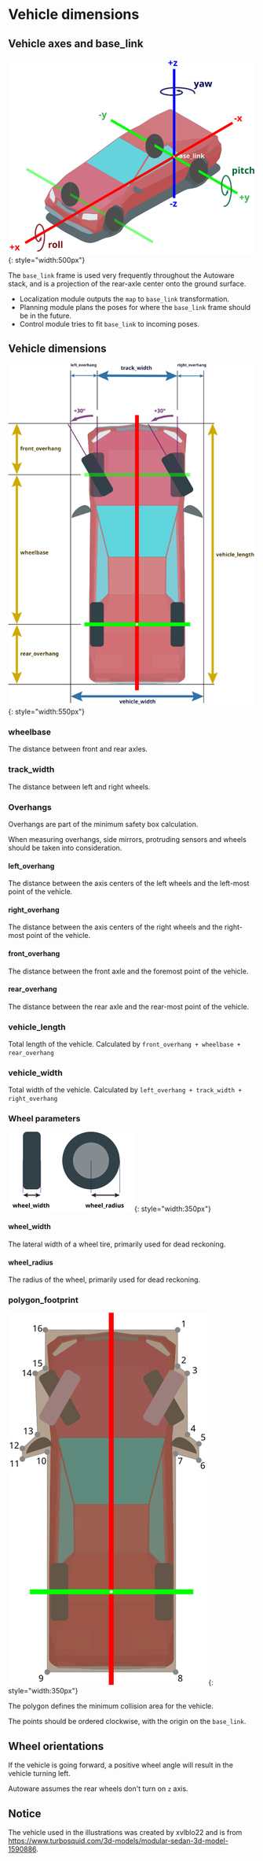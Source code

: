 # Vehicle dimensions

## Vehicle axes and base_link

![Vehicle Axes](images/vehicle_axes.svg){: style="width:500px"}

The `base_link` frame is used very frequently throughout the Autoware stack, and is a projection of the rear-axle center onto the ground surface.

- Localization module outputs the `map` to `base_link` transformation.
- Planning module plans the poses for where the `base_link` frame should be in the future.
- Control module tries to fit `base_link` to incoming poses.

## Vehicle dimensions

![Vehicle Dimensions](images/vehicle_dimensions.svg){: style="width:550px"}

### wheelbase

The distance between front and rear axles.

### track_width

The distance between left and right wheels.

### Overhangs

Overhangs are part of the minimum safety box calculation.

When measuring overhangs, side mirrors, protruding sensors and wheels should be taken into consideration.

#### left_overhang

The distance between the axis centers of the left wheels and the left-most point of the vehicle.

#### right_overhang

The distance between the axis centers of the right wheels and the right-most point of the vehicle.

#### front_overhang

The distance between the front axle and the foremost point of the vehicle.

#### rear_overhang

The distance between the rear axle and the rear-most point of the vehicle.

### vehicle_length

Total length of the vehicle. Calculated by `front_overhang + wheelbase + rear_overhang`

### vehicle_width

Total width of the vehicle. Calculated by `left_overhang + track_width + right_overhang`

### Wheel parameters

![Wheel Dimensions](images/wheels.svg){: style="width:350px"}

#### wheel_width

The lateral width of a wheel tire, primarily used for dead reckoning.

#### wheel_radius

The radius of the wheel, primarily used for dead reckoning.

### polygon_footprint

![Wheel Dimensions](images/polygon_footprint.svg){: style="width:350px"}

The polygon defines the minimum collision area for the vehicle.

The points should be ordered clockwise, with the origin on the `base_link`.

## Wheel orientations

If the vehicle is going forward, a positive wheel angle will result in the vehicle turning left.

Autoware assumes the rear wheels don't turn on `z` axis.

## Notice

The vehicle used in the illustrations was created by xvlblo22 and is from <https://www.turbosquid.com/3d-models/modular-sedan-3d-model-1590886>.
